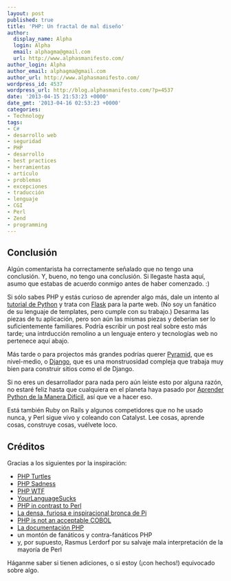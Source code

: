 ```yaml
---
layout: post
published: true
title: 'PHP: Un fractal de mal diseño'
author:
  display_name: Alpha
  login: Alpha
  email: alphagma@gmail.com
  url: http://www.alphasmanifesto.com/
author_login: Alpha
author_email: alphagma@gmail.com
author_url: http://www.alphasmanifesto.com/
wordpress_id: 4537
wordpress_url: http://blog.alphasmanifesto.com/?p=4537
date: '2013-04-15 21:53:23 +0000'
date_gmt: '2013-04-16 02:53:23 +0000'
categories:
- Technology
tags:
- C#
- desarrollo web
- seguridad
- PHP
- desarrollo
- best practices
- herramientas
- artículo
- problemas
- excepciones
- traducción
- lenguaje
- CGI
- Perl
- Zend
- programming
---
```


## Conclusión

Algún comentarista ha correctamente señalado que no tengo una conclusión. Y, bueno, no tengo una conclusión. Si llegaste hasta aquí, asumo que estabas de acuerdo conmigo antes de haber comenzado. :)

Si sólo sabes PHP y estás curioso de aprender algo más, dale un intento al [tutorial de Python](http://docs.python.org/2/tutorial/) y trata con [Flask](http://flask.pocoo.org/) para la parte web. (No soy un fanático de su lenguaje de templates, pero cumple con su trabajo.) Desarma las piezas de tu aplicación, pero son aún las mismas piezas y deberían ser lo suficientemente familiares. Podría escribir un post real sobre esto más tarde; una intrducción remolino a un lenguaje entero y tecnologías web no pertenece aquí abajo.

Más tarde o para projectos más grandes podrías querer [Pyramid](http://www.pylonsproject.org/), que es nivel-medio, o [Django](https://www.djangoproject.com/), que es una monstruosidad compleja que trabaja muy bien para construir sitios como el de Django.

Si no eres un desarrollador para nada pero aún leiste esto por alguna razón, no estaré feliz hasta que cualquiera en el planeta haya pasado por [Aprender Python de la Manera Difícil](http://learnpythonthehardway.org/), así que ve a hacer eso.

Está también Ruby on Rails y algunos competidores que no he usado nunca, y Perl sigue vivo y coleando con Catalyst. Lee cosas, aprende cosas, construye cosas, vuélvete loco.

## Créditos

Gracias a los siguientes por la inspiración:

- [PHP Turtles](http://alokmenghrajani.github.io/wtf/php.html)
- [PHP Sadness](http://phpsadness.com/)
- [PHP WTF](http://www.phpwtf.org/)
- [YourLanguageSucks](https://wiki.theory.org/YourLanguageSucks#PHP_sucks_because%3A)
- [PHP in contrast to Perl](http://tnx.nl/php.html)
- [La densa, furiosa e inspiracional bronca de Pi](http://two-pi-r.livejournal.com/622760.html)
- [PHP is not an acceptable COBOL](http://tracks.ranea.org/post/13908062333/php-is-not-an-acceptable-cobol)
- [La documentación PHP](http://www.php.net/manual/en/index.php)
- un montón de fanáticos y contra-fanáticos PHP
- y, por supuesto, Rasmus Lerdorf por su salvaje mala interpretación de la mayoría de Perl

Háganme saber si tienen adiciones, o si estoy (¡con hechos!) equivocado sobre algo.
